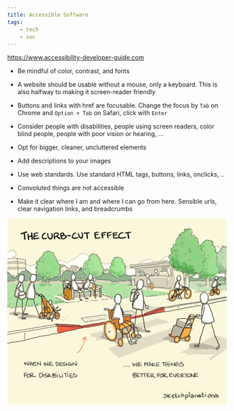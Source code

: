```yaml
---
title: Accessible Software 
tags: 
    - tech
    - soc
---
```


<https://www.accessibility-developer-guide.com>

* Be mindful of color, contrast, and fonts 

* A website should be usable without a mouse, only a keyboard. This is also halfway to making it screen-reader friendly 

* Buttons and links with href are focusable. Change the focus by `Tab` on Chrome and `Option + Tab` on Safari, click with `Enter`

* Consider people with disabilities, people using screen readers, color blind people, people with poor vision or hearing, ...   

* Opt for bigger, cleaner, uncluttered elements 

* Add descriptions to your images 

* Use web standards. Use standard HTML tags, buttons, links, onclicks, .. 

* Convoluted things are not accessible 

* Make it clear where I am and where I can go from here. Sensible urls, clear navigation links, and breadcrumbs

![](/static/img/curb-cut-effect.png)

